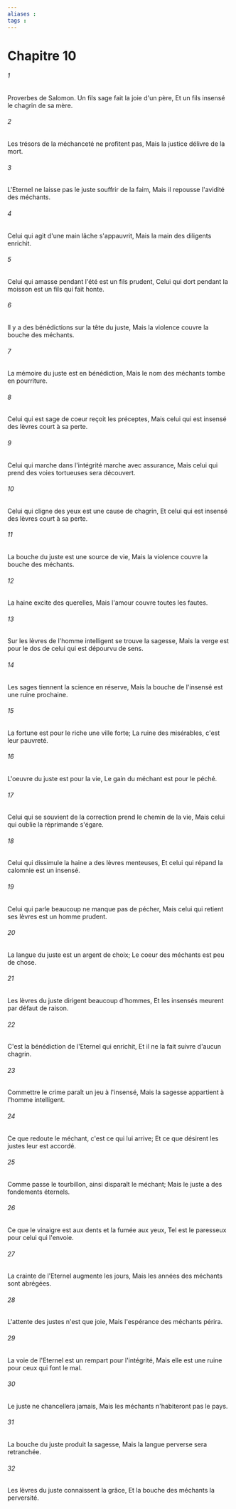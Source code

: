 ```yaml
---
aliases : 
tags : 
---
```


# Chapitre 10

###### 1
Proverbes de Salomon. Un fils sage fait la joie d'un père, Et un fils insensé le chagrin de sa mère.
###### 2
Les trésors de la méchanceté ne profitent pas, Mais la justice délivre de la mort.
###### 3
L'Eternel ne laisse pas le juste souffrir de la faim, Mais il repousse l'avidité des méchants.
###### 4
Celui qui agit d'une main lâche s'appauvrit, Mais la main des diligents enrichit.
###### 5
Celui qui amasse pendant l'été est un fils prudent, Celui qui dort pendant la moisson est un fils qui fait honte.
###### 6
Il y a des bénédictions sur la tête du juste, Mais la violence couvre la bouche des méchants.
###### 7
La mémoire du juste est en bénédiction, Mais le nom des méchants tombe en pourriture.
###### 8
Celui qui est sage de coeur reçoit les préceptes, Mais celui qui est insensé des lèvres court à sa perte.
###### 9
Celui qui marche dans l'intégrité marche avec assurance, Mais celui qui prend des voies tortueuses sera découvert.
###### 10
Celui qui cligne des yeux est une cause de chagrin, Et celui qui est insensé des lèvres court à sa perte.
###### 11
La bouche du juste est une source de vie, Mais la violence couvre la bouche des méchants.
###### 12
La haine excite des querelles, Mais l'amour couvre toutes les fautes.
###### 13
Sur les lèvres de l'homme intelligent se trouve la sagesse, Mais la verge est pour le dos de celui qui est dépourvu de sens.
###### 14
Les sages tiennent la science en réserve, Mais la bouche de l'insensé est une ruine prochaine.
###### 15
La fortune est pour le riche une ville forte; La ruine des misérables, c'est leur pauvreté.
###### 16
L'oeuvre du juste est pour la vie, Le gain du méchant est pour le péché.
###### 17
Celui qui se souvient de la correction prend le chemin de la vie, Mais celui qui oublie la réprimande s'égare.
###### 18
Celui qui dissimule la haine a des lèvres menteuses, Et celui qui répand la calomnie est un insensé.
###### 19
Celui qui parle beaucoup ne manque pas de pécher, Mais celui qui retient ses lèvres est un homme prudent.
###### 20
La langue du juste est un argent de choix; Le coeur des méchants est peu de chose.
###### 21
Les lèvres du juste dirigent beaucoup d'hommes, Et les insensés meurent par défaut de raison.
###### 22
C'est la bénédiction de l'Eternel qui enrichit, Et il ne la fait suivre d'aucun chagrin.
###### 23
Commettre le crime paraît un jeu à l'insensé, Mais la sagesse appartient à l'homme intelligent.
###### 24
Ce que redoute le méchant, c'est ce qui lui arrive; Et ce que désirent les justes leur est accordé.
###### 25
Comme passe le tourbillon, ainsi disparaît le méchant; Mais le juste a des fondements éternels.
###### 26
Ce que le vinaigre est aux dents et la fumée aux yeux, Tel est le paresseux pour celui qui l'envoie.
###### 27
La crainte de l'Eternel augmente les jours, Mais les années des méchants sont abrégées.
###### 28
L'attente des justes n'est que joie, Mais l'espérance des méchants périra.
###### 29
La voie de l'Eternel est un rempart pour l'intégrité, Mais elle est une ruine pour ceux qui font le mal.
###### 30
Le juste ne chancellera jamais, Mais les méchants n'habiteront pas le pays.
###### 31
La bouche du juste produit la sagesse, Mais la langue perverse sera retranchée.
###### 32
Les lèvres du juste connaissent la grâce, Et la bouche des méchants la perversité.
